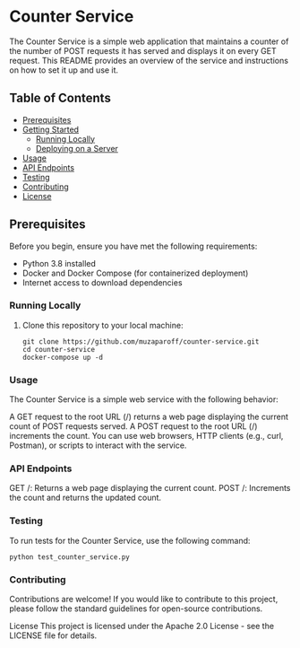 # Counter Service

The Counter Service is a simple web application that maintains a counter of the number of POST requests it has served and displays it on every GET request. This README provides an overview of the service and instructions on how to set it up and use it.

## Table of Contents

- [Prerequisites](#prerequisites)
- [Getting Started](#getting-started)
  - [Running Locally](#running-locally)
  - [Deploying on a Server](#deploying-on-a-server)
- [Usage](#usage)
- [API Endpoints](#api-endpoints)
- [Testing](#testing)
- [Contributing](#contributing)
- [License](#license)

## Prerequisites

Before you begin, ensure you have met the following requirements:

- Python 3.8 installed
- Docker and Docker Compose (for containerized deployment)
- Internet access to download dependencies

### Running Locally

1. Clone this repository to your local machine:

   ```shell
   git clone https://github.com/muzaparoff/counter-service.git
   cd counter-service
   docker-compose up -d
   ```

### Usage

The Counter Service is a simple web service with the following behavior:

A GET request to the root URL (/) returns a web page displaying the current count of POST requests served.
A POST request to the root URL (/) increments the count.
You can use web browsers, HTTP clients (e.g., curl, Postman), or scripts to interact with the service.


### API Endpoints

GET /: Returns a web page displaying the current count.
POST /: Increments the count and returns the updated count.

### Testing
To run tests for the Counter Service, use the following command:

    python test_counter_service.py

### Contributing
Contributions are welcome! If you would like to contribute to this project, please follow the standard guidelines for open-source contributions.

License
This project is licensed under the Apache 2.0 License - see the LICENSE file for details.
